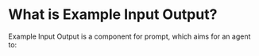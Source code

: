 <!-- ---
!-- title: 2024-12-27 23:18:35
!-- author: Yusuke Watanabe
!-- date: /home/ywatanabe/.emacs.d/lisp/llemacs/workspace/resources/prompt-templates/components/04_example_input_output/README.md
!-- --- -->

# What is Example Input Output?
Example Input Output is a component for prompt, which aims for an agent to: